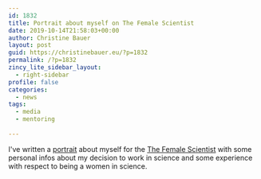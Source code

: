 ```yaml
---
id: 1832
title: Portrait about myself on The Female Scientist
date: 2019-10-14T21:58:03+00:00
author: Christine Bauer
layout: post
guid: https://christinebauer.eu/?p=1832
permalink: /?p=1832
zincy_lite_sidebar_layout:
  - right-sidebar
profile: false
categories:
  - news
tags:
  - media
  - mentoring
  
---
```

I've written a [portrait](https://thefemalescientist.com/portrait/christine-bauer/2348/meet-dr-christine-bauer-who-takes-a-human-centered-approach-in-researching-interactive-intelligent-systems/) about myself for the [The Female Scientist](https://thefemalescientist.com) with some personal infos about my decision to work in science and some experience with respect to being a women in science.
